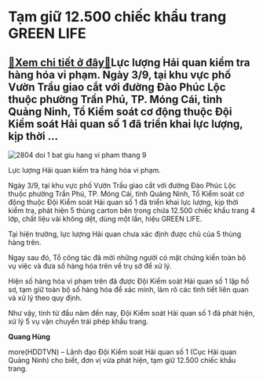 Tạm giữ 12.500 chiếc khẩu trang GREEN LIFE
==========================================

[:gift:Xem chi tiết ở đây:gift:](https://hddtvn.com/tam-giu-12-500-chiec-khau-trang-green-life/)Lực lượng Hải quan kiểm tra hàng hóa vi phạm. Ngày 3/9, tại khu vực phố Vườn Trầu giao cắt với đường Đào Phúc Lộc thuộc phường Trần Phú, TP. Móng Cái, tỉnh Quảng Ninh, Tổ Kiểm soát cơ động thuộc Đội Kiểm soát Hải quan số 1 đã triển khai lực lượng, kịp thời …
------------------------------------------------------------------------------------------------------------------------------------------------------------------------------------------------------------------------------------------------------------------





![2804 doi 1 bat giu hang vi pham thang 9](https://hddtvn.com/wp-content/uploads/2021/01/2804_Doi_1_Bat_giu_hang_vi_pham_Thang_9.png "Lực lượng Hải quan kiểm tra hàng hóa vi phạm.")


Lực lượng Hải quan kiểm tra hàng hóa vi phạm.



Ngày 3/9, tại khu vực phố Vườn Trầu giao cắt với đường Đào Phúc Lộc thuộc phường Trần Phú, TP. Móng Cái, tỉnh Quảng Ninh, Tổ Kiểm soát cơ động thuộc Đội Kiểm soát Hải quan số 1 đã triển khai lực lượng, kịp thời kiểm tra, phát hiện 5 thùng carton bên trong chứa 12.500 chiếc khẩu trang 4 lớp, chất liệu vải không dệt, dùng một lần, hiệu GREEN LIFE.


Tại hiện trường, lực lượng Hải quan chưa xác định được chủ của 5 thùng hàng trên.


Ngay sau đó, Tổ công tác đã mời những người có mặt chứng kiến toàn bộ vụ việc và đưa số hàng hóa trên về trụ sở để xử lý.


Hiện số hàng hóa vi phạm trên đã được Đội Kiểm soát Hải quan số 1 lập hồ sơ, tạm giữ toàn bộ số hàng hóa để xác minh, làm rõ các tình tiết liên quan và xử lý theo quy định.


Như vậy, tính từ đầu năm đến nay, Đội Kiểm soát Hải quan số 1 đã phát hiện, xử lý 5 vụ vận chuyển trái phép khẩu trang.




**Quang Hùng**



more(HDDTVN) – Lãnh đạo Đội Kiểm soát Hải quan số 1 (Cục Hải quan Quảng Ninh) cho biết, đơn vị vừa phát hiện, tạm giữ 12.500 chiếc khẩu trang.

